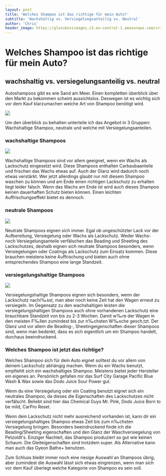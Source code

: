 ```yaml
---
layout: post
title: 'Welches Shampoo ist das richtige für mein Auto?'
subtitle: 'Wachshaltig vs. Versiegelungsanteilig vs. Neutral'
author: 'Chris'
header_image: https://glossbossimages.s3.eu-central-1.amazonaws.com/criz/shampoo/DSC_0003.jpg
---
```

# **Welches Shampoo ist das richtige für mein Auto?**

## wachshaltig vs. versiegelungsanteilig vs. neutral

Autoshampoos gibt es wie Sand am Meer. Einen kompletten überblick über den Markt zu bekommen scheint aussichtslos. Deswegen ist es wichtig sich vor dem Kauf klarzumachen welche Art von Shampoo benötigt wird.

![](https://glossbossimages.s3.eu-central-1.amazonaws.com/criz/shampoo/DSC_0003.jpg)

Um den überblick zu behalten unterteile ich das Angebot in 3 Gruppen: Wachshaltige Shampoo, neutrale und welche mit Versiegelungsanteilen.

### wachshaltige Shampoos

![](https://glossbossimages.s3.eu-central-1.amazonaws.com/criz/shampoo/DSC_0004.jpg)

Wachshaltige Shampoos sind vor allem geeignet, wenn ein Wachs als Lackschutz eingesetzt wird. Diese Shampoos enthalten Carbaubaanteile und frischen das Wachs etwas auf. Auch der Glanz wird dadurch noch etwas verstärkt. Wer jetzt allerdings glaubt nur mit diesem Shampoo waschen zu können und am Ende einen richtigen Lackschutz zu erhalten liegt leider falsch. Wenn das Wachs am Ende ist wird auch dieses Shampoo keinen dauerhaften Schutz bieten können. Einen leichten Auffrischungseffekt bietet es dennoch.

### neutrale Shampoos

![](https://glossbossimages.s3.eu-central-1.amazonaws.com/criz/shampoo/DSC_0006.jpg)

Neutrale Shampoos eignen sich immer. Egal ob ungeschützter Lack vor der Aufbereitung, Versiegelung oder Wachs als Lackschutz. Weder Wachs- noch Versiegelungsanteile verfälschen das Beading und Sheeting des Lackschutzes, deshalb eignen sich neutrale Shampoos besonders, wenn Versiegelungen oder Coatings als Lackschutz zum Einsatz kommen. Diese brauchen meistens keine Auffrischung und bieten auch ohne entsprechendes Shampoo eine lange Standzeit.

### versiegelungshaltige Shampoos

![](https://glossbossimages.s3.eu-central-1.amazonaws.com/criz/shampoo/DSC_0007.jpg)

Versiegelungshaltige Shampoos eignen sich besonders, wenn der Lackschutz nachl‰sst, man aber noch keine Zeit hat den Wagen erneut zu versiegeln. Im Gegensatz zu den wachshaltigen leisten die versiegelungshaltigen Shampoos auch ohne vorhandenen Lackschutz eine brauchbare Standzeit von bis zu 2-3 Wochen. Damit w‰re der Wagen in den meisten F‰llen zumindest bis zur n‰chsten W‰sche gesch¸tzt. Der Glanz und vor allem die Beading-, Sheetingeigenschaften dieser Shampoos sind, wenn man bedenkt, dass es sich eigentlich um ein Shampoo handelt, durchaus beeindruckend.

### Welches Shampoo ist jetzt das richtige?

Welches Shampoo sich für dein Auto eignet solltest du vor allem von deinem Lackschutz abhängig machen. Wenn du ein Wachs benutzt, empfiehlt sich ein wachshaltiges Shampoo. Meistens bietet jeder Hersteller ein eigenes an. Persönlich gefallen mir das Surf City Garage Pacific Blue Wash &amp; Wax sowie das Dodo Juice Sour Power gut.

Wenn du eine Versiegelung oder ein Coating benutzt eignet sich ein neutrales Shampoo, da dieses die Eigenschaften des Lackschutzes nicht verfälscht. Beliebt sind hier das Chemical Guys Mr. Pink, Dodo Juice Born to be mild, CarPro Reset.

Wenn dein Lackschutz nicht mehr ausreichend vorhanden ist, kann dir ein versiegelungshaltiges Shampoo etwas Zeit bis zum n‰chsten Versiegelung bringen. Besonders beeindruckend finde ich die Beading/Sheeting eigenschaften und den Glanz der Waschversiegelung von Petzoldt's. Einziger Nachteil, das Shampoo produziert so gut wie keinen Schaum. Die Gleiteigenschaften sind trotzdem super. Als Alternative kann man auch das Gyeon Bathe+ benutzen.

Zum Schluss bleibt immer noch eine riesige Auswahl an Shampoos übrig, aber zumindest die Auswahl lässt sich etwas eingrenzen, wenn man sich vor dem Kauf überlegt welche Kategorie von Shampoo es sein soll.
